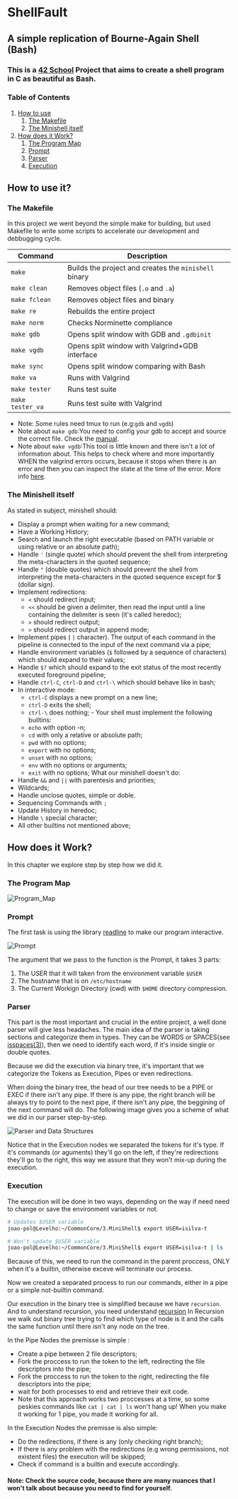 # ShellFault
## A simple replication of Bourne-Again Shell (Bash)

### This is a [42 School]() Project that aims to create a shell program in C as beautiful as Bash.

### Table of Contents

   1. [How to use](#How-to-use-it?)
      1. [The Makefile](#The-Makefile)
      2. [The Minishell itself](#The-Minishell-itself)
   2. [How does it Work?](#How-does-it-Work?)
      1. [The Program Map](#The-Program-Map)
      2. [Prompt](#Prompt)
      3. [Parser](#Parser)
      4. [Execution](#Execution)


## How to use it?

### The Makefile

In this project we went beyond the simple make for building, but used Makefile to write some scripts to accelerate our development and debbugging cycle.

| Command | Description |
|---------|-------------|
| `make` | Builds the project and creates the `minishell` binary |
| `make clean` | Removes object files (`.o` and `.a`) |
| `make fclean` | Removes object files and binary |
| `make re` | Rebuilds the entire project |
| `make norm` | Checks Norminette compliance |
| `make gdb` | Opens split window with GDB and `.gdbinit` |
| `make vgdb` | Opens split window with Valgrind+GDB interface |
| `make sync` | Opens split window comparing with Bash |
| `make va` | Runs with Valgrind |
| `make tester` | Runs test suite |
| `make tester_va` | Runs test suite with Valgrind |

 * Note: Some rules need tmux to run (e.g:`gdb` and `vgdb`)
 * Note about `make gdb`:You need to config your gdb to accept and source the correct file. Check the [manual](https://man7.org/linux/man-pages/man5/gdbinit.5.html).
 * Note about `make vgdb`:This tool is little known and there isn't a lot of information about. This helps to check where and more importantly WHEN the valgrind errors occurs, because it stops when there is an error and then you can inspect the state at the time of the error. More info [here](https://developers.redhat.com/articles/2021/11/01/debug-memory-errors-valgrind-and-gdb#using_valgrind_and_gdb_together).

### The Minishell itself

As stated in subject, minishell should:
   - Display a prompt when waiting for a new command;
   - Have a Working History;
   - Search and launch the right executable (based on PATH variable or using relative or an absolute path);
   - Handle `'` (single quote) which should prevent the shell from interpreting the meta-characters in the quoted sequence;
   - Handle `"` (double quotes) which should prevent the shell from interpreting the meta-characters in the quoted sequence except for $ (dollar sign).
   - Implement redirections:
      - `<` should redirect input;
      - `<<` should be given a delimiter, then read the input until a line containing the delimiter is seen (it's called heredoc);
      - `>` should redirect output;
      - `>` should redirect output in append mode;
   - Implement pipes ( `|` character). The output of each command in the pipeline is connected to the input of the next command via a pipe;
   - Handle environment variables (`$` followed by a sequence of characters) which should expand to their values;
   - Handle `$?` which should expand to the exit status of the most recently executed foreground pipeline;
   - Handle `ctrl-C`, `ctrl-D` and `ctrl-\` which should behave like in bash;
   - In interactive mode:
      - `ctrl-C` displays a new prompt on a new line;
      - `ctrl-D` exits the shell;
      - `ctrl-\` does nothing;
    - Your shell must implement the following builtins:
      - `echo` with option -n;
      - `cd` with only a relative or absolute path;
      - `pwd` with no options;
      - `export` with no options;
      - `unset` with no options;
      - `env` with no options or arguments;
      - `exit` with no options;
What our minishell doesn't do:
   - Handle `&&` and `||` with parentesis and priorities;
   - Wildcards;
   - Handle unclose quotes, simple or doble.
   - Sequencing Commands with `;`
   - Update History in heredoc;
   - Handle `\` special character;
   - All other builtins not mentioned above;

## How does it Work?

In this chapter we explore step by step how we did it.

### The Program Map

![Program_Map](assets/Program_Map.png)

### Prompt
The first task is using the library [readline](https://www.man7.org/linux/man-pages/man3/readline.3.html) to make our program interactive.

![Prompt](assets/Prompt.png)

The argument that we pass to the function is the Prompt, it takes 3 parts:
   1. The USER that it will taken from the environment variable `$USER`
   2. The hostname that is on `/etc/hostname`
   3. The Current Workign Directory (cwd) with `$HOME` directory compression.

### Parser

This part is the most important and crucial in the entire project, a well done parser will give less headaches.
The main idea of the parser is taking sections and categorize them in types. They can be WORDS or SPACES(see [isspaces(3)](https://man.openbsd.org/isspace.3)), then we need to identify each word, if it's inside single or double quotes.

Because we did the execution via binary tree, it's important that we categorize the Tokens as Execution, Pipes or even redirections.

When doing the binary tree, the head of our tree needs to be a PIPE or EXEC if there isn't any pipe.
If there is any pipe, the right branch will be always try to point to the next pipe, if there isn't any pipe, the beggining of the next command will do.
The following image gives you a scheme of what we did in our parser step-by-step.

![Parser and Data Structures](assets/Parser_and_DataStructure.png)

Notice that in the Execution nodes we separated the tokens for it's type. If it's commands (or aguments) they'll go on the left, if they're redirections they'll go to the right, this way we assure that they won't mix-up during the execution.

### Execution
The execution will be done in two ways, depending on the way if need need to change or save the environment variables or not.

``` bash
# Updates $USER variable
joao-pol@Levelho:~/CommonCore/3.MiniShell$ export USER=isilva-t

# Won't update $USER variable
joao-pol@Levelho:~/CommonCore/3.MiniShell$ export USER=isilva-t | ls
```

Because of this, we need to run the command in the parent proccess, ONLY when it's a builtin, otherwise exceve will terminate our process.

Now we created a separated process to run our commands, either in a pipe or a simple not-builtin command.

Our execution in the binary tree is simplified because we have `recursion`. And to understand recursion, you need understand [recursion](https://www.youtube.com/watch?v=rf60MejMz3E)
In Recursion we walk out binary tree trying to find which type of node is it and the calls the same function until there isn't any node on the tree.

In the Pipe Nodes the premisse is simple :
   - Create a pipe between 2 file descriptors;
   - Fork the proccess to run the token to the left, redirecting the file descriptors into the pipe;
   - Fork the proccess to run the token to the right, redirecting the file descriptors into the pipe;
   - wait for both processes to end and retrieve their exit code.
   - Note that this approach works two proccesses at a time, so some peskies commands like `cat | cat | ls` won't hang up! When you make it working for 1 pipe, you made it working for all.

In the Execution Nodes the premisse is also simple:
   - Do the redirections, if there is any (only checking right branch);
   - If there is any problem with the redirections (e.g wrong permissions, not existent files) the execution will be skipped;
   - Check if command is a builtin and execute accordingly.

#### Note: Check the source code, because there are many nuances that I won't talk about because you need to find for yourself.







